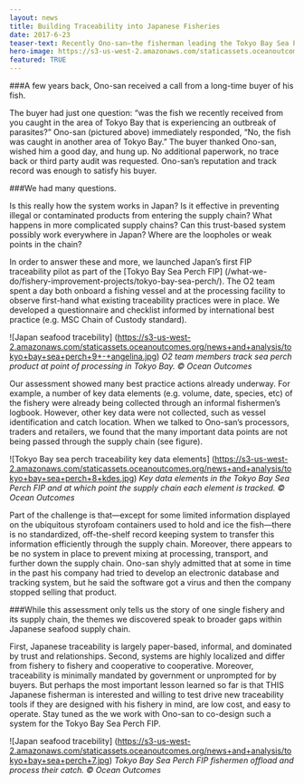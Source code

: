 ```yaml
---
layout: news
title: Building Traceability into Japanese Fisheries
date: 2017-6-23
teaser-text: Recently Ono-san—the fisherman leading the Tokyo Bay Sea Perch FIP—shared a story with us regarding how traceability works in Japan. It really got us thinking.
hero-image: https://s3-us-west-2.amazonaws.com/staticassets.oceanoutcomes.org/news+and+analysis/hero+images/japan-traceability-pilot-hero.jpg
featured: TRUE
---
```

###A few years back, Ono-san received a call from a long-time buyer of his fish.

The buyer had just one question: “was the fish we recently received from you caught in the area of Tokyo Bay that is experiencing an outbreak of parasites?” Ono-san (pictured above) immediately responded, “No, the fish was caught in another area of Tokyo Bay.” The buyer thanked Ono-san, wished him a good day, and hung up. No additional paperwork, no trace back or third party audit was requested. Ono-san’s reputation and track record was enough to satisfy his buyer.

###We had many questions. 

Is this really how the system works in Japan? Is it effective in preventing illegal or contaminated products from entering the supply chain? What happens in more complicated supply chains? Can this trust-based system possibly work everywhere in Japan? Where are the loopholes or weak points in the chain?

In order to answer these and more, we launched Japan’s first FIP traceability pilot as part of the [Tokyo Bay Sea Perch FIP] (/what-we-do/fishery-improvement-projects/tokyo-bay-sea-perch/). The O2 team spent a day both onboard a fishing vessel and at the processing facility to observe first-hand what existing traceability practices were in place. We developed a questionnaire and checklist informed by international best practice (e.g. MSC Chain of Custody standard).

![Japan seafood tracebility]
(https://s3-us-west-2.amazonaws.com/staticassets.oceanoutcomes.org/news+and+analysis/tokyo+bay+sea+perch+9+-+angelina.jpg)
*O2 team members track sea perch product at point of processing in Tokyo Bay. © Ocean Outcomes*

Our assessment showed many best practice actions already underway. For example, a number of key data elements (e.g. volume, date, species, etc) of the fishery were already being collected through an informal fishermen’s logbook. However, other key data were not collected, such as vessel identification and catch location. When we talked to Ono-san’s processors, traders and retailers, we found that the many important data points are not being passed through the supply chain (see figure).

![Tokyo Bay sea perch traceability key data elements]
(https://s3-us-west-2.amazonaws.com/staticassets.oceanoutcomes.org/news+and+analysis/tokyo+bay+sea+perch+8+kdes.jpg)
*Key data elements in the Tokyo Bay Sea Perch FIP and at which point the supply chain each element is tracked. © Ocean Outcomes*

Part of the challenge is that—except for some limited information displayed on the ubiquitous styrofoam containers used to hold and ice the fish—there is no standardized, off-the-shelf record keeping system to transfer this information efficiently through the supply chain. Moreover, there appears to be no system in place to prevent mixing at processing, transport, and further down the supply chain. Ono-san shyly admitted that at some in time in the past his company had tried to develop an electronic database and tracking system, but he said the software got a virus and then the company stopped selling that product. 

###While this assessment only tells us the story of one single fishery and its supply chain, the themes we discovered speak to broader gaps within Japanese seafood supply chain.

First, Japanese traceability is largely paper-based, informal, and dominated by trust and relationships. Second, systems are highly localized and differ from fishery to fishery and cooperative to cooperative. Moreover, traceability is minimally mandated by government or unprompted for by buyers. But perhaps the most important lesson learned so far is that THIS Japanese fisherman is interested and willing to test drive new traceability tools if they are designed with his fishery in mind, are low cost, and easy to operate. Stay tuned as the we work with Ono-san to co-design such a system for the Tokyo Bay Sea Perch FIP.


![Japan seafood tracebility]
(https://s3-us-west-2.amazonaws.com/staticassets.oceanoutcomes.org/news+and+analysis/tokyo+bay+sea+perch+7.jpg)
*Tokyo Bay Sea Perch FIP fishermen offload and process their catch. © Ocean Outcomes*
